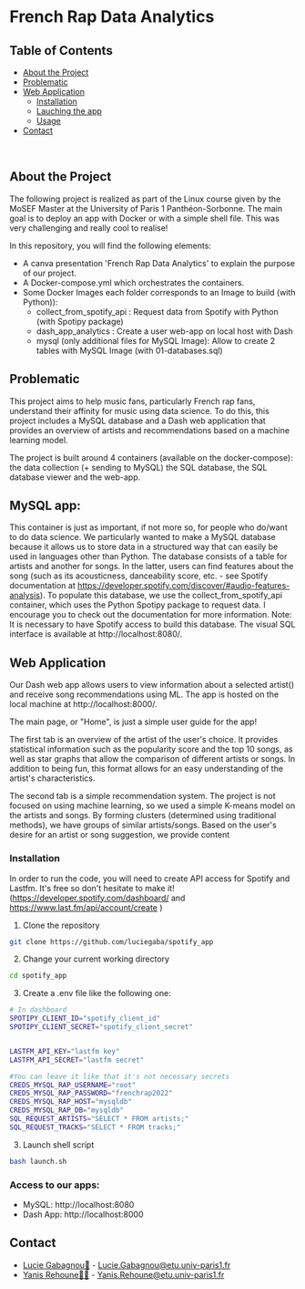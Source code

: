 
# French Rap Data Analytics

## Table of Contents

* [About the Project](#about_the_project)
* [Problematic](#prob)
* [Web Application](#web_app)
  * [Installation](#installation)
  * [Lauching the app](#launch_app)
  * [Usage](#usage)
* [Contact](#contact)

<br>

## About the Project
The following project is realized as part of the Linux course given by the MoSEF Master at the University of Paris 1 Panthéon-Sorbonne. The main goal is to deploy an app with Docker or with a simple shell file. 
This was very challenging and really cool to realise!



In this repository, you will find the following elements:
* A canva presentation 'French Rap Data Analytics' to explain the purpose of our project. 
* A Docker-compose.yml which orchestrates the containers.
* Some Docker Images each folder corresponds to an Image to build (with Python)):
    * collect_from_spotify_api : Request data from Spotify with Python (with Spotipy package)
    * dash_app_analytics : Create a user web-app on local host with Dash
    * mysql (only additional files for MySQL Image): Allow to create 2 tables with MySQL Image (with 01-databases.sql)



## Problematic

This project aims to help music fans, particularly French rap fans, understand their affinity for music using data science. To do this, this project includes a MySQL database and a Dash web application that provides an overview of artists and recommendations based on a machine learning model. 

The project is built around 4 containers (available on the docker-compose): the data collection (+ sending to MySQL)
the SQL database, the SQL database viewer and the web-app.
<br>

## MySQL app:
 This container is just as important, if not more so, for people who do/want to do data science. We particularly wanted to make a MySQL database because it allows us to store data in a structured way that can easily be used in languages other than Python.
The database consists of a table for artists and another for songs. In the latter, users can find features about the song (such as its acousticness, danceability score, etc. - see Spotify documentation at https://developer.spotify.com/discover/#audio-features-analysis).
To populate this database, we use the collect_from_spotify_api container, which uses the Python Spotipy package to request data. I encourage you to check out the documentation for more information.
Note: It is necessary to have Spotify access to build this database.
The visual SQL interface is available at http://localhost:8080/.


<!-- WEB APP -->
## Web Application
Our Dash web app allows users to view information about a selected artist() and receive song recommendations using ML. The app is hosted on the local machine at http://localhost:8000/.

The main page, or "Home", is just a simple user guide for the app!

The first tab is an overview of the artist of the user's choice. It provides statistical information such as the popularity score and the top 10 songs, as well as star graphs that allow the comparison of different artists or songs. In addition to being fun, this format allows for an easy understanding of the artist's characteristics.

The second tab is a simple recommendation system. The project is not focused on using machine learning, so we used a simple K-means model on the artists and songs. By forming clusters (determined using traditional methods), we have groups of similar artists/songs. Based on the user's desire for an artist or song suggestion, we provide content 


### Installation
In order to run the code, you will need to create API access for Spotify and Lastfm. It's free so don't hesitate to make it! (https://developer.spotify.com/dashboard/ and https://www.last.fm/api/account/create )
1. Clone the repository
```sh
git clone https://github.com/luciegaba/spotify_app
```
2. Change your current working directory
```sh
cd spotify_app
```
3. Create a .env file like the following one:
```sh
# In dashboard 
SPOTIPY_CLIENT_ID="spotify_client_id"
SPOTIPY_CLIENT_SECRET="spotify_client_secret"


LASTFM_API_KEY="lastfm key"
LASTFM_API_SECRET="lastfm secret"

#You can leave it like that it's not necessary secrets
CREDS_MYSQL_RAP_USERNAME="root"
CREDS_MYSQL_RAP_PASSWORD="frenchrap2022"
CREDS_MYSQL_RAP_HOST="mysqldb"
CREDS_MYSQL_RAP_DB="mysqldb"
SQL_REQUEST_ARTISTS="SELECT * FROM artists;"
SQL_REQUEST_TRACKS="SELECT * FROM tracks;"

```
3. Launch shell script
```sh
bash launch.sh
```


### Access to our apps:

* MySQL:  http://localhost:8080
* Dash App: http://localhost:8000



## Contact

* [Lucie Gabagnou👸](https://github.com/luciegaba) - Lucie.Gabagnou@etu.univ-paris1.fr
* [Yanis Rehoune👨‍🎓](https://github.com/Yanisreh) - Yanis.Rehoune@etu.univ-paris1.fr
